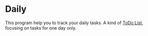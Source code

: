 # Daily

This program help you to track your daily tasks. A kind of
[ToDo List](https://en.wikipedia.org/wiki/Time_management#Setting_priorities_and_goals),
focusing on tasks for one day only.
